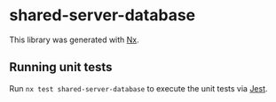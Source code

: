 # shared-server-database

This library was generated with [Nx](https://nx.dev).

## Running unit tests

Run `nx test shared-server-database` to execute the unit tests via [Jest](https://jestjs.io).
